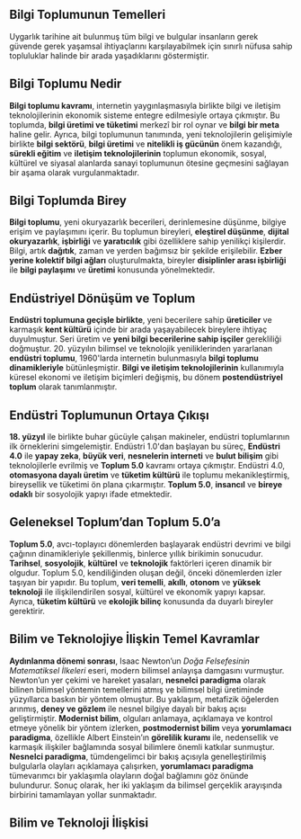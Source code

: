 ## Bilgi Toplumunun Temelleri
Uygarlık tarihine ait bulunmuş tüm bilgi ve bulgular insanların gerek güvende gerek yaşamsal ihtiyaçlarını karşılayabilmek için sınırlı nüfusa sahip topluluklar halinde bir arada yaşadıklarını göstermiştir.

## Bilgi Toplumu Nedir
**Bilgi toplumu kavramı**, internetin yaygınlaşmasıyla birlikte bilgi ve iletişim teknolojilerinin ekonomik sisteme entegre edilmesiyle ortaya çıkmıştır. Bu toplumda, **bilgi üretimi ve tüketimi** merkezî bir rol oynar ve **bilgi bir meta** haline gelir. Ayrıca, bilgi toplumunun tanımında, yeni teknolojilerin gelişimiyle birlikte **bilgi sektörü**, **bilgi üretimi** ve **nitelikli iş gücünün** önem kazandığı, **sürekli eğitim** ve **iletişim teknolojilerinin** toplumun ekonomik, sosyal, kültürel ve siyasal alanlarda sanayi toplumunun ötesine geçmesini sağlayan bir aşama olarak vurgulanmaktadır.

## Bilgi Toplumda Birey
**Bilgi toplumu**, yeni okuryazarlık becerileri, derinlemesine düşünme, bilgiye erişim ve paylaşımını içerir. Bu toplumun bireyleri, **eleştirel düşünme**, **dijital okuryazarlık**, **işbirliği** ve **yaratıcılık** gibi özelliklere sahip yenilikçi kişilerdir. Bilgi, artık **dağıtık**, zaman ve yerden bağımsız bir şekilde erişilebilir. **Ezber yerine kolektif bilgi ağları** oluşturulmakta, bireyler **disiplinler arası işbirliği** ile **bilgi paylaşımı** ve **üretimi** konusunda yönelmektedir.

## Endüstriyel Dönüşüm ve Toplum
**Endüstri toplumuna geçişle birlikte**, yeni becerilere sahip **üreticiler** ve karmaşık **kent kültürü** içinde bir arada yaşayabilecek bireylere ihtiyaç duyulmuştur. Seri üretim ve **yeni bilgi becerilerine sahip işçiler** gerekliliği doğmuştur. 20. yüzyılın bilimsel ve teknolojik yeniliklerinden yararlanan **endüstri toplumu**, 1960'larda internetin bulunmasıyla **bilgi toplumu dinamikleriyle** bütünleşmiştir. **Bilgi ve iletişim teknolojilerinin** kullanımıyla küresel ekonomi ve iletişim biçimleri değişmiş, bu dönem **postendüstriyel toplum** olarak tanımlanmıştır.

## Endüstri Toplumunun Ortaya Çıkışı
**18. yüzyıl** ile birlikte buhar gücüyle çalışan makineler, endüstri toplumlarının ilk örneklerini simgelemiştir. Endüstri 1.0'dan başlayan bu süreç, **Endüstri 4.0** ile **yapay zeka**, **büyük veri**, **nesnelerin interneti** ve **bulut bilişim** gibi teknolojilerle evrilmiş ve **Toplum 5.0** kavramı ortaya çıkmıştır. Endüstri 4.0, **otomasyona dayalı üretim** ve **tüketim kültürü** ile toplumu mekanikleştirmiş, bireysellik ve tüketimi ön plana çıkarmıştır. **Toplum 5.0**, **insancıl** ve **bireye odaklı** bir sosyolojik yapıyı ifade etmektedir.

## Geleneksel Toplum’dan Toplum 5.0’a
**Toplum 5.0**, avcı-toplayıcı dönemlerden başlayarak endüstri devrimi ve bilgi çağının dinamikleriyle şekillenmiş, binlerce yıllık birikimin sonucudur. **Tarihsel**, **sosyolojik**, **kültürel** ve **teknolojik** faktörleri içeren dinamik bir olgudur. Toplum 5.0, kendiliğinden oluşan değil, önceki dönemlerden izler taşıyan bir yapıdır. Bu toplum, **veri temelli**, **akıllı**, **otonom** ve **yüksek teknoloji** ile ilişkilendirilen sosyal, kültürel ve ekonomik yapıyı kapsar. Ayrıca, **tüketim kültürü** ve **ekolojik bilinç** konusunda da duyarlı bireyler gerektirir.

## Bilim ve Teknolojiye İlişkin Temel Kavramlar
**Aydınlanma dönemi sonrası**, Isaac Newton’un *Doğa Felsefesinin Matematiksel İlkeleri* eseri, modern bilimsel anlayışa damgasını vurmuştur. Newton’un yer çekimi ve hareket yasaları, **nesnelci paradigma** olarak bilinen bilimsel yöntemin temellerini atmış ve bilimsel bilgi üretiminde yüzyıllarca baskın bir yöntem olmuştur. Bu yaklaşım, metafizik öğelerden arınmış, **deney ve gözlem** ile nesnel bilgiye dayalı bir bakış açısı geliştirmiştir. **Modernist bilim**, olguları anlamaya, açıklamaya ve kontrol etmeye yönelik bir yöntem izlerken, **postmodernist bilim** veya **yorumlamacı paradigma**, özellikle Albert Einstein’ın **görelilik kuramı** ile, nedensellik ve karmaşık ilişkiler bağlamında sosyal bilimlere önemli katkılar sunmuştur. **Nesnelci paradigma**, tümdengelimci bir bakış açısıyla genelleştirilmiş bulgularla olayları açıklamaya çalışırken, **yorumlamacı paradigma** tümevarımcı bir yaklaşımla olayların doğal bağlamını göz önünde bulundurur. Sonuç olarak, her iki yaklaşım da bilimsel gerçeklik arayışında birbirini tamamlayan yollar sunmaktadır.

## Bilim ve Teknoloji İlişkisi


